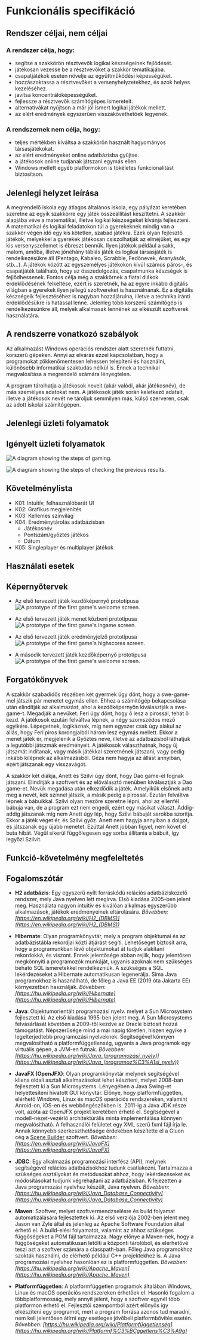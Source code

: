 Funkcionális specifikáció
=========================

Rendszer céljai, nem céljai
---------------------------
### A rendszer célja, hogy:
- segítse a szakkörön résztvevők logikai készségeinek fejlődését.
- játékosan vezesse be a résztvevőket a szakkör tematikájába.
- csapatjátékok esetén növelje az együttműködési képességüket.
- hozzászoktassa a résztvevőket a versenyhelyzetekhez, és azok helyes kezeléséhez.
- javítsa koncentrálóképességüket.
- fejlessze a résztvevők számítógépes ismereteit.
- alternatívákat nyújtson a már jól ismert logikai játékok mellett.
- az elért eredmények egyszerűen visszakövethetőek legyenek.

### A rendszernek nem célja, hogy:
- teljes mértékben kiváltsa a szakkörön használt hagyományos társasjátékokat.
- az elért eredményeket online adatbázisba gyűjtse.
- a játékosok online tudjanak játszani egymás ellen.
- Windows mellett egyéb platformokon is tökéletes funkcionalitást biztosítson.

Jelenlegi helyzet leírása
-------------------------
A megrendelő iskola egy átlagos általános iskola, egy pályázat keretében szeretne az egyik szakkörre egy játék összeállítást készíttetni. A szakkör alapjába véve a matematikai, illetve logikai készségeket kívánja fejleszteni. A matematikai és logikai feladatokon túl a gyerekeknek mindig van a szakkör végén idő egy kis kötetlen, szabad játékra. Ezek olyan fejlesztő játékok, melyekkel a gyerekek játékosan csiszolhatják az elméjüket, és egy kis versenyszellemet is ébreszt bennük. Ilyen játékok például a sakk, malom, amőba, illetve jónéhány táblás játék és logikai társasjáték is rendelkezésükre áll (Pentago, Kabaleo, Scrabble, Fedőnevek, Aranyásók, stb...). A játékok között az egyszemélyes játékokon kívül számos páros-, és csapatjáték található, hogy az összedolgozás, csapatmunka készségek is fejlődhessenek.
Fontos célja még a szakkörnek a fiatal diákok érdeklődésének felkeltése, ezért is szeretnék, ha az egyre inkább digitális világban a gyerekek ilyen jellegű szoftvereket is használnának. Ez a digitális készségeik fejlesztéséhez is nagyban hozzájárulna, illetve a technika iránti érdeklődésükre is hatással lenne. Jelenleg több korszerű számítógép is rendelkezésünkre áll, melyek alkalmasak lennének az elkészült szoftverek használatára.

A rendszerre vonatkozó szabályok
--------------------------------
Az alkalmazást Windows operációs rendszer alatt szeretnék futtatni, korszerű gépeken. Annyi az elvárás ezzel kapcsolatban, hogy a programokat zökkenőmentesen lehessen telepíteni és használni, különösebb informatikai szaktudás nélkül is. Ennek a technikai megvalósítása a megrendelő számára lényegtelen.

A program tárolhatja a játékosok neveit (akár valódi, akár játékosnév), de más személyes adatokat nem. A játékosok játék során keletkező adatait, illetve a játékosok nevét ne tároljuk semmilyen más, külső szerveren, csak az adott iskolai számítógépen.

Jelenlegi üzleti folyamatok
----------------------------

Igényelt üzleti folyamatok
--------------------------
![A diagram showing the steps of gaming.](./images/jatek_lefolytatasa_funkspec.png "Flow chart for gaming")

![A diagram showing the steps of checking the previous results.](./images/eredmenyek_ellenorzese_funkspec.png "Flow chart for checking results' history")

Követelménylista
----------------
- K01: Intuitív, felhasználóbarát UI
- K02: Grafikus megjelenítés
- K03: Kellemes színvilág
- K04: Eredménytárolás adatbázisban
    - Játékosnév
    - Pontszám/győztes játékos
    - Dátum
- K05: Singleplayer és multiplayer játékok

Használati esetek
-----------------

Képernyőtervek
--------------

- Az első tervezett játék kezdőképernyő prototípusa
![A prototype of the first game's welcome screen.](./images/game1_welcome.png "Game1's welcome screen")

- Az első tervezett játék menet közbeni prototípusa
![A prototype of the first game's ingame screen.](./images/game1_ingame.png "Game1's ingame screen")

- Az első tervezett játék eredményjelző prototípusa
![A prototype of the first game's highscores screen.](./images/game1_highscores.png "Game1's highscores screen")

- A második tervezett játék kezdőképernyő prototípusa
![A prototype of the first game's welcome screen.](./images/game2_welcome.png "Game1's welcome screen")

Forgatókönyvek
--------------
<!--Benedek-->
A szakkör szabadidős részében két gyermek úgy dönt, hogy a swe-game-mel játszik pár menetet egymás ellen. Ehhez a számítógép bekapcsolása után elindítják az alkalmazást, ahol a kezdőképernyőn kiválasztják a swe-game-t. Megadják a nevüket. Feri úgy dönt, hogy ő lesz a pirossal, tehát ő kezd.  A játékosok ezután felváltva lépnek, a négy szomszédos mező egyikére.
Lépegetnek, logikáznak, mig nem egyszer csak úgy alakul az állás, hogy Feri piros korongjaiból három lesz egymás mellett. Ekkor a menet játék ér, megjelenik a Győztes neve, illetve az adatbázisból láthatjuk a legutóbbi játszmák eredményeit. A játékosok választhatnak, hogy új játszmát indítanak, vagy másik játékkal szeretnének játszani, vagy pedig inkább kilépnek az alkalmazásból.
Géza nem hagyja az állást annyiban, ezért játszanak egy visszavágót.

<!--Péter-->
A szakkör két diákja, Anett és Szilvi úgy dönt, hogy Dao game-el fognak játszani. Elindítják a szoftvert és az előválasztó menüben kiválasztják a Dao game-et. Nevük megadása után elkezdődik a játék. Amelyikük elsőnek adta meg a nevét, kék színnel játszik, a másik pedig a pirossal. Ezután felváltva lépnek a bábuikkal. Szilvi olyan mezőre szeretne lépni, ahol az ellenfél bábuja van, de a program ezt nem engedi, ezért egy másikat választ. 
Addig-addig játszanak míg nem Anett úgy lép, hogy Szilvi bábuját sarokba szorítja. Ekkor a játék véget ér, és Szilvi győz. Anett nem hagyja annyiban a dolgot, és játszanak egy újabb menetet. Ezúttal Anett jobban figyel, nem követ el buta hibát. Végül sikerül függőlegesen egy sorba állítania a bábuit, így legyőzi Szilvit.  

<!--Botond-->

<!--Balázs-->

Funkció-követelmény megfeleltetés
---------------------------------

Fogalomszótár
-------------
- __H2 adatbázis__: Egy egyszerű nyílt forráskódú relációs adatbáziskezelő rendszer, mely Java nyelven lett megírva. Első kiadása 2005-ben jelent meg. Használata nagyon intuitív és kiválóan alkalmas egyszerűbb alkalmazások, játékok eredményeinek eltárolására.
*Bővebben: [https://en.wikipedia.org/wiki/H2_(DBMS)](https://en.wikipedia.org/wiki/H2_(DBMS))*

- __Hibernate__: Olyan programkönyvtár, mely a program objektumai és az adatbázistábla rekordjai közti átjárást segíti. Lehetőséget biztosít arra, hogy a programunkban lévő objektumokat át tudjuk alakítani rekordokká, és viszont. Ennek jelentősége abban rejlik, hogy jelentősen megkönnyíti a programozók munkáját, ugyanis azoknak nem szükséges beható SQL ismeretekkel rendelkezniük. A szükséges a SQL lekérdezéseket a Hibernate automatikusan legenerálja. Sima Java programokhoz is használható, de főleg a Java EE (2019 óta Jakarta EE) környezetben használják.
*Bővebben: [https://hu.wikipedia.org/wiki/Hibernate](https://hu.wikipedia.org/wiki/Hibernate)*

- __Java__: Objektumorientált programozási nyelv. melyet a Sun Microsystem fejlesztett ki. Az első kiadása 1995-ben jelent meg. A Sun Microsystems felvásárlását követően a 2009-től kezdve az Oracle biztosít hozzá támogatást. Népszerűsége mind a mai napig töretlen, hiszen egyike a legelterjedtebb programozási nyelveknek. Segítségével könnyen megvalósítható a platformfüggetlenség, ugyanis a Java programok egy virtuális gépen, a JVM-en futnak. 
*Bővebben: [https://hu.wikipedia.org/wiki/Java_(programozási_nyelv)](https://hu.wikipedia.org/wiki/Java_(programoz%C3%A1si_nyelv))*

- __JavaFX (OpenJFX)__: Olyan programkönyvtár melynek segítségével kliens oldali asztali alkalmazásokat lehet készíteni, melyet 2008-ban fejlesztett ki a Sun Microsystems. Lényegében a Java Swing-et helyettesíteni hivatott GUI könyvtár. Előnye, hogy platformfüggetlen, elérhető Windows, Linux és macOS operációs rendszereken, valamint Anroid-on, iOS-en és webböngészőkben is. 2011-ig a Java JDK része volt, azóta az OpenJFX projekt keretében érhető el. Segítségével a modell-nézet-vezérlő architektúrális minta implementálása könnyen megvalósítható. A felhasználói felületet egy XML szerű fxml fájl írja le. Annak könnyebb szerkeszthetősége érdekében készítette el a Gluon cég a [Scene Builder](https://gluonhq.com/products/scene-builder/) szoftvert.
*Bővebben: [https://en.wikipedia.org/wiki/JavaFX](https://en.wikipedia.org/wiki/JavaFX)*

- __JDBC__: Egy alkalmazás programozási interfész (API), melynek segítségével relációs adatbázisokhoz tudunk csatlakozni. Tartalmazza a szükséges osztályokat és metódusokat ahhoz, hogy lekérdezéseket és módosításokat tudjunk végrehajtani az adatbázisban. Kifejezetten a Java programozási nyelvhez készült, Java nyelven.
*Bővebben: [https://hu.wikipedia.org/wiki/Java_Database_Connectivity](https://hu.wikipedia.org/wiki/Java_Database_Connectivity)* 

- __Maven__: Szoftver, melyet szoftvermendzselésre és build folyamat automatizálására fejlesztettek ki. Az első verziója 2002-ben jelent meg Jason van Zyle által és jelenleg az Apache Software Foundation által érhető el. A build-elési folyamatot, valamint az ahhoz szükséges függőségeket a POM fájl tartalmazza. Nagy előnye a Maven-nek, hogy a függőségeket automatikusan letölti a központi tárolóból, és elérhetővé teszi azt a szoftver számára a classpath-ban. Főleg Java programokhoz szokták használni, de elérhető például C++ projektekhez is. A Java programozási nyelvhez hasonlóan ez is platformfüggetlen.
*Bővebben: [https://hu.wikipedia.org/wiki/Apache_Maven](https://hu.wikipedia.org/wiki/Apache_Maven)*

- __Platformfüggetlen__: A platformfüggetlen programok általában Windows, Linux és macOS operációs rendszereken érhetőek el. Hasonló fogalom a többplatformosság, mely annyit jelent, hogy a szoftver egynél több platformon érhető el. Fejlesztői szempontból azért előnyös így elkészíteni egy programot, mert a program forrása azonos tud maradni, nem kell jelentősen átírni egy esetleges jövőbeli platformbővítés esetén.
*Bővebben: [https://hu.wikipedia.org/wiki/Platformfüggetlenség](https://hu.wikipedia.org/wiki/Platformf%C3%BCggetlens%C3%A9g)*
